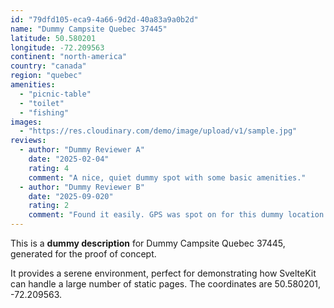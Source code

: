 ```yaml
---
id: "79dfd105-eca9-4a66-9d2d-40a83a9a0b2d"
name: "Dummy Campsite Quebec 37445"
latitude: 50.580201
longitude: -72.209563
continent: "north-america"
country: "canada"
region: "quebec"
amenities:
  - "picnic-table"
  - "toilet"
  - "fishing"
images:
  - "https://res.cloudinary.com/demo/image/upload/v1/sample.jpg"
reviews:
  - author: "Dummy Reviewer A"
    date: "2025-02-04"
    rating: 4
    comment: "A nice, quiet dummy spot with some basic amenities."
  - author: "Dummy Reviewer B"
    date: "2025-09-020"
    rating: 2
    comment: "Found it easily. GPS was spot on for this dummy location."
---
```


This is a **dummy description** for Dummy Campsite Quebec 37445, generated for the proof of concept.

It provides a serene environment, perfect for demonstrating how SvelteKit can handle a large number of static pages. The coordinates are 50.580201, -72.209563.
